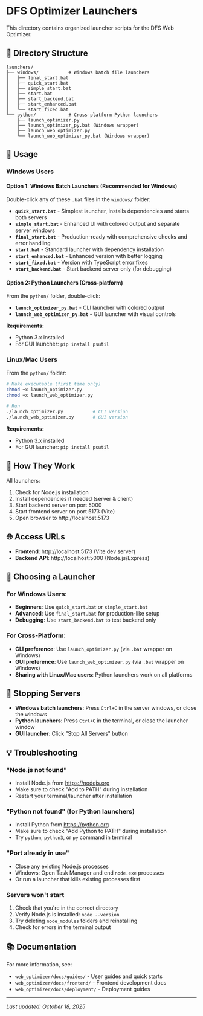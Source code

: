 # DFS Optimizer Launchers

This directory contains organized launcher scripts for the DFS Web Optimizer.

## 📁 Directory Structure

```
launchers/
├── windows/           # Windows batch file launchers
│   ├── final_start.bat
│   ├── quick_start.bat
│   ├── simple_start.bat
│   ├── start.bat
│   ├── start_backend.bat
│   ├── start_enhanced.bat
│   └── start_fixed.bat
└── python/            # Cross-platform Python launchers
    ├── launch_optimizer.py
    ├── launch_optimizer_py.bat (Windows wrapper)
    ├── launch_web_optimizer.py
    └── launch_web_optimizer_py.bat (Windows wrapper)
```

## 🚀 Usage

### Windows Users

#### Option 1: Windows Batch Launchers (Recommended for Windows)

Double-click any of these `.bat` files in the `windows/` folder:

- **`quick_start.bat`** - Simplest launcher, installs dependencies and starts both servers
- **`simple_start.bat`** - Enhanced UI with colored output and separate server windows
- **`final_start.bat`** - Production-ready with comprehensive checks and error handling
- **`start.bat`** - Standard launcher with dependency installation
- **`start_enhanced.bat`** - Enhanced version with better logging
- **`start_fixed.bat`** - Version with TypeScript error fixes
- **`start_backend.bat`** - Start backend server only (for debugging)

#### Option 2: Python Launchers (Cross-platform)

From the `python/` folder, double-click:

- **`launch_optimizer_py.bat`** - CLI launcher with colored output
- **`launch_web_optimizer_py.bat`** - GUI launcher with visual controls

**Requirements:**
- Python 3.x installed
- For GUI launcher: `pip install psutil`

### Linux/Mac Users

From the `python/` folder:

```bash
# Make executable (first time only)
chmod +x launch_optimizer.py
chmod +x launch_web_optimizer.py

# Run
./launch_optimizer.py           # CLI version
./launch_web_optimizer.py       # GUI version
```

**Requirements:**
- Python 3.x installed
- For GUI launcher: `pip install psutil`

## 🔧 How They Work

All launchers:
1. Check for Node.js installation
2. Install dependencies if needed (server & client)
3. Start backend server on port 5000
4. Start frontend server on port 5173 (Vite)
5. Open browser to http://localhost:5173

## 🌐 Access URLs

- **Frontend**: http://localhost:5173 (Vite dev server)
- **Backend API**: http://localhost:5000 (Node.js/Express)

## 📝 Choosing a Launcher

### For Windows Users:
- **Beginners**: Use `quick_start.bat` or `simple_start.bat`
- **Advanced**: Use `final_start.bat` for production-like setup
- **Debugging**: Use `start_backend.bat` to test backend only

### For Cross-Platform:
- **CLI preference**: Use `launch_optimizer.py` (via `.bat` wrapper on Windows)
- **GUI preference**: Use `launch_web_optimizer.py` (via `.bat` wrapper on Windows)
- **Sharing with Linux/Mac users**: Python launchers work on all platforms

## 🛑 Stopping Servers

- **Windows batch launchers**: Press `Ctrl+C` in the server windows, or close the windows
- **Python launchers**: Press `Ctrl+C` in the terminal, or close the launcher window
- **GUI launcher**: Click "Stop All Servers" button

## 💡 Troubleshooting

### "Node.js not found"
- Install Node.js from https://nodejs.org
- Make sure to check "Add to PATH" during installation
- Restart your terminal/launcher after installation

### "Python not found" (for Python launchers)
- Install Python from https://python.org
- Make sure to check "Add Python to PATH" during installation
- Try `python`, `python3`, or `py` command in terminal

### "Port already in use"
- Close any existing Node.js processes
- Windows: Open Task Manager and end `node.exe` processes
- Or run a launcher that kills existing processes first

### Servers won't start
1. Check that you're in the correct directory
2. Verify Node.js is installed: `node --version`
3. Try deleting `node_modules` folders and reinstalling
4. Check for errors in the terminal output

## 📚 Documentation

For more information, see:
- `web_optimizer/docs/guides/` - User guides and quick starts
- `web_optimizer/docs/frontend/` - Frontend development docs
- `web_optimizer/docs/deployment/` - Deployment guides

---

*Last updated: October 18, 2025*







